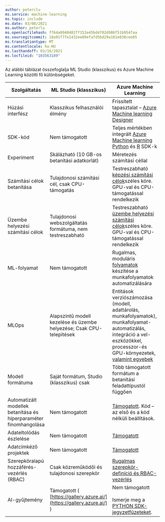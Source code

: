 ```yaml
---
author: peterclu
ms.service: machine-learning
ms.topic: include
ms.date: 03/08/2021
ms.author: peterlu
ms.openlocfilehash: ff64a0948402ff152e45bd4702d986f51b9547aa
ms.sourcegitcommit: 18a91f7fe1432ee09efafd5bd29a181e038cee05
ms.translationtype: MT
ms.contentlocale: hu-HU
ms.lasthandoff: 03/16/2021
ms.locfileid: "103563189"
---
```

Az alábbi táblázat összefoglalja ML Studio (klasszikus) és Azure Machine Learning közötti fő különbségeket.

| Szolgáltatás | ML Studio (klasszikus) | Azure Machine Learning |
|---| --- | --- |
| Húzási interfész | Klasszikus felhasználói élmény | Frissített tapasztalat – [Azure Machine learning Designer](../articles/machine-learning/concept-designer.md)| 
| SDK-kód | Nem támogatott | Teljes mértékben integrált [Azure Machine learning Python](/python/api/overview/azure/ml/) és [R](https://github.com/Azure/azureml-sdk-for-r) SDK-k |
| Experiment | Skálázható (10 GB-os betanítási adatkorlát) | Méretezés számítási céllal |
| Számítási célok betanítása | Tulajdonosi számítási cél, csak CPU-támogatás | Testreszabható [képzési számítási célok](../articles/machine-learning/concept-compute-target.md#train)széles köre. GPU-val és CPU-támogatással rendelkezik | 
| Üzembe helyezési számítási célok | Tulajdonosi webszolgáltatás formátuma, nem testreszabható | Testreszabható [üzembe helyezési számítási célok](../articles/machine-learning/concept-compute-target.md#deploy)széles köre. GPU-val és CPU-támogatással rendelkezik |
| ML-folyamat | Nem támogatott | Rugalmas, moduláris [folyamatok](../articles/machine-learning/concept-ml-pipelines.md) készítése a munkafolyamatok automatizálására |
| MLOps | Alapszintű modell kezelése és üzembe helyezése; Csak CPU-telepítések | Entitások verziószámozása (modell, adattárolás, munkafolyamatok), munkafolyamat-automatizálás, integráció a vel-eszközökkel, processzor-és GPU-környezetek, [valamint egyebek](../articles/machine-learning/concept-model-management-and-deployment.md) |
| Modell formátuma | Saját formátum, Studio (klasszikus) csak | Több támogatott formátum a betanítási feladattípustól függően |
| Automatizált modellek betanítása és hiperparaméter finomhangolása |  Nem támogatott | [Támogatott](../articles/machine-learning/concept-automated-ml.md). Kód – az első és a kód nélküli beállítások. | 
| Adateltolódás észlelése | Nem támogatott | [Támogatott](../articles/machine-learning/how-to-monitor-datasets.md) |
| Adatcímkéző projektek | Nem támogatott | [Támogatott](../articles/machine-learning/how-to-create-labeling-projects.md) |
| Szerepköralapú hozzáférés-vezérlés (RBAC) | Csak közreműködői és tulajdonosi szerepkör | [Rugalmas szerepkör-definíció és RBAC-vezérlés](../articles/machine-learning/how-to-assign-roles.md) |
| AI-gyűjtemény | Támogatott ( [https://gallery.azure.ai/](https://gallery.azure.ai/) ) | Nem támogatott <br><br> Ismerje meg a [PYTHON SDK-jegyzetfüzeteket](https://github.com/Azure/MachineLearningNotebooks). |